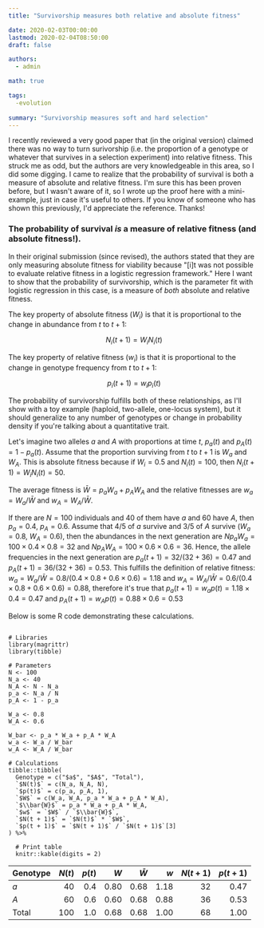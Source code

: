 ```yaml
---
title: "Survivorship measures both relative and absolute fitness"

date: 2020-02-03T00:00:00
lastmod: 2020-02-04T08:50:00
draft: false

authors:
  - admin

math: true

tags: 
  -evolution
  
summary: "Survivorship measures soft and hard selection"
---
```


I recently reviewed a very good paper that (in the original version) claimed there was no way to turn surivorship (i.e. the proportion of a genotype or whatever that survives in a selection experiment) into relative fitness. This struck me as odd, but the authors are very knowledgeable in this area, so I did some digging. I came to realize that the probability of survival is both a measure of absolute and relative fitness. I'm sure this has been proven before, but I wasn't aware of it, so I wrote up the proof here with a mini-example, just in case it's useful to others. If you know of someone who has shown this previously, I'd appreciate the reference. Thanks!

### The probability of survival *is* a measure of relative fitness (and absolute fitness!).

In their original submission (since revised), the authors stated that they are only measuring absolute fitness for viability because "[i]t was not possible to evaluate relative fitness in a logistic regression framework." Here I want to show that the probability of survivorship, which is the parameter fit with logistic regression in this case, is a measure of *both* absolute and relative fitness. 

The key property of absolute fitness ($W_i$) is that it is proportional to the change in abundance from $t$ to $t + 1$:

$$ N_i(t + 1) = W_i N_i(t) $$

The key property of relative fitness ($w_i$) is that it is proportional to the change in genotype frequency from $t$ to $t + 1$:

$$ p_i(t + 1) = w_i p_i(t) $$

The probability of survivorship fulfills both of these relationships, as I'll show with a toy example (haploid, two-allele, one-locus system), but it should generalize to any number of genotypes or change in probability density if you're talking about a quantitative trait. 

Let's imagine two alleles $a$ and $A$ with proportions at time $t$, $p_a(t)$ and $p_A(t) = 1 - p_a(t)$. Assume that the proportion surviving from $t$ to $t + 1$ is $W_a$ and $W_A$. This is absolute fitness because if $W_i = 0.5$ and $N_i(t) = 100$, then $N_i(t + 1) = W_i N_i(t) = 50$. 

The average fitness is $\bar{W} = p_a W_a + p_A W_A$ and the relative fitnesses are $w_a = W_a / \bar{W}$ and $w_A = W_A / \bar{W}$.

If there are $N = 100$ individuals and 40 of them have $a$ and 60 have $A$, then $p_a = 0.4$, $p_A = 0.6$. Assume that 4/5 of $a$ survive and 3/5 of $A$ survive ($W_a = 0.8,~W_A = 0.6$), then the abundances in the next generation are $N p_a W_a = 100 \times 0.4 \times 0.8 = 32$ and $N p_A W_A = 100 \times 0.6 \times 0.6 = 36$. Hence, the allele frequencies in the next generation are $p_a(t + 1) = 32 / (32 + 36) = 0.47$ and $p_A(t + 1) = 36 / (32 + 36) = 0.53$. This fulfills the definition of relative fitness: $w_a = W_a / \bar{W} = 0.8 / (0.4 \times 0.8 + 0.6 \times 0.6) = 1.18$ and $w_A = W_A / \bar{W} = 0.6 / (0.4 \times 0.8 + 0.6 \times 0.6) = 0.88$, therefore it's true that $p_a(t + 1) = w_a p(t) = 1.18 \times 0.4 = 0.47$ and $p_A(t + 1) = w_A p(t) = 0.88 \times 0.6 = 0.53$

Below is some R code demonstrating these calculations.

```

# Libraries
library(magrittr)
library(tibble)

# Parameters
N <- 100
N_a <- 40
N_A <- N - N_a
p_a <- N_a / N
p_A <- 1 - p_a

W_a <- 0.8
W_A <- 0.6

W_bar <- p_a * W_a + p_A * W_A
w_a <- W_a / W_bar
w_A <- W_A / W_bar

# Calculations
tibble::tibble(
  Genotype = c("$a$", "$A$", "Total"),
  `$N(t)$` = c(N_a, N_A, N),
  `$p(t)$` = c(p_a, p_A, 1),
  `$W$` = c(W_a, W_A, p_a * W_a + p_A * W_A),
  `$\\bar{W}$` = p_a * W_a + p_A * W_A,
  `$w$` = `$W$` / `$\\bar{W}$`,
  `$N(t + 1)$` = `$N(t)$` * `$W$`,
  `$p(t + 1)$` = `$N(t + 1)$` / `$N(t + 1)$`[3]
) %>%
  
  # Print table
  knitr::kable(digits = 2)

```

|Genotype | $N(t)$| $p(t)$|  $W$| $\bar{W}$|  $w$| $N(t + 1)$| $p(t + 1)$|
|:--------|------:|------:|----:|---------:|----:|----------:|----------:|
|$a$      |     40|    0.4| 0.80|      0.68| 1.18|         32|       0.47|
|$A$      |     60|    0.6| 0.60|      0.68| 0.88|         36|       0.53|
|Total    |    100|    1.0| 0.68|      0.68| 1.00|         68|       1.00|
